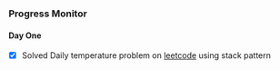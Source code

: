 ### Progress Monitor

#### Day One
- [x] Solved Daily temperature problem on [leetcode](https://leetcode.com/problems/daily-temperatures/) using stack pattern